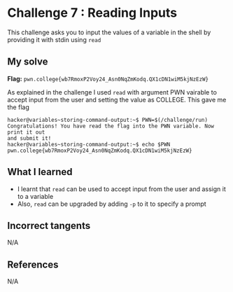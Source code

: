 # Challenge 7 : Reading Inputs
This challenge asks you to input the values of a variable in the shell by providing it with stdin using `read`

## My solve
**Flag:** `pwn.college{wb7RmoxP2Voy24_Asn0NqZmKodq.QX1cDN1wiM5kjNzEzW}`

As explained in the challenge I used `read` with argument PWN vairable to accept input from the user and setting the value as COLLEGE. This gave me the flag
```
hacker@variables~storing-command-output:~$ PWN=$(/challenge/run)
Congratulations! You have read the flag into the PWN variable. Now print it out
and submit it!
hacker@variables~storing-command-output:~$ echo $PWN
pwn.college{wb7RmoxP2Voy24_Asn0NqZmKodq.QX1cDN1wiM5kjNzEzW}
```

## What I learned 
- I learnt that `read` can be used to accept input from the user and assign it to a variable
- Also, `read` can be upgraded by adding `-p` to it to specify a prompt

## Incorrect tangents 
N/A

## References 
N/A
